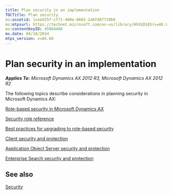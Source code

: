 ```yaml
---
title: Plan security in an implementation
TOCTitle: Plan security
ms:assetid: 1ceed25f-cf71-400e-8602-2a6fd8f719b0
ms:mtpsurl: https://technet.microsoft.com/en-us/library/Hh918185(v=AX.60)
ms:contentKeyID: 45964480
ms.date: 04/18/2014
mtps_version: v=AX.60
---
```


# Plan security in an implementation 


_**Applies To:** Microsoft Dynamics AX 2012 R3, Microsoft Dynamics AX 2012 R2_

The following topics describe considerations in planning security in Microsoft Dynamics AX:

[Role-based security in Microsoft Dynamics AX](role-based-security-in-microsoft-dynamics-ax.md)

[Security role reference](security-role-reference.md)

[Best practices for upgrading to role-based security](best-practices-for-upgrading-to-role-based-security.md)

[Client security and protection](client-security-and-protection.md)

[Application Object Server security and protection](application-object-server-security-and-protection.md)

[Enterprise Search security and protection](enterprise-search-security-and-protection.md)

## See also

[Security](security.md)

  


